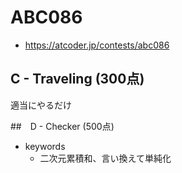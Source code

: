 # ABC086
* https://atcoder.jp/contests/abc086


## C - Traveling (300点)
適当にやるだけ


##　D - Checker (500点)
* keywords
  - 二次元累積和、言い換えて単純化
